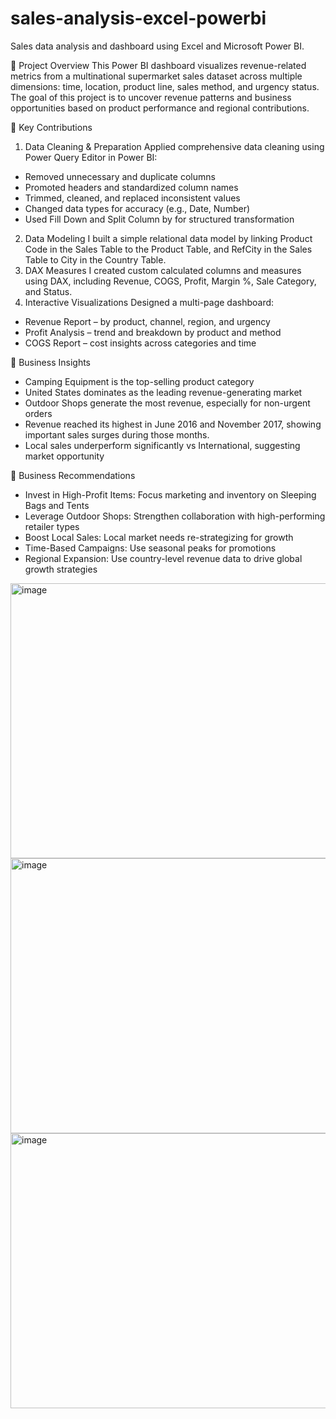 # sales-analysis-excel-powerbi
Sales data analysis and dashboard using Excel and Microsoft Power BI.

🧩 Project Overview
This Power BI dashboard visualizes revenue-related metrics from a multinational supermarket sales dataset across multiple dimensions: time, location, product line, sales method, and urgency status. The goal of this project is to uncover revenue patterns and business opportunities based on product performance and regional contributions.

🧩 Key Contributions
1. Data Cleaning & Preparation
Applied comprehensive data cleaning using Power Query Editor in Power BI:
- Removed unnecessary and duplicate columns
- Promoted headers and standardized column names
- Trimmed, cleaned, and replaced inconsistent values
- Changed data types for accuracy (e.g., Date, Number)
- Used Fill Down and Split Column by for structured transformation
2. Data Modeling
I built a simple relational data model by linking Product Code in the Sales Table to the Product Table, and RefCity in the Sales Table to City in the Country Table.
3. DAX Measures
I created custom calculated columns and measures using DAX, including Revenue, COGS, Profit, Margin %, Sale Category, and Status.
4. Interactive Visualizations
Designed a multi-page dashboard:
- Revenue Report – by product, channel, region, and urgency
- Profit Analysis – trend and breakdown by product and method
- COGS Report – cost insights across categories and time

🧩 Business Insights
- Camping Equipment is the top-selling product category
- United States dominates as the leading revenue-generating market
- Outdoor Shops generate the most revenue, especially for non-urgent orders
- Revenue reached its highest in June 2016 and November 2017, showing important sales surges during those months.
- Local sales underperform significantly vs International, suggesting market opportunity

🧩 Business Recommendations
- Invest in High-Profit Items: Focus marketing and inventory on Sleeping Bags and Tents
- Leverage Outdoor Shops: Strengthen collaboration with high-performing retailer types
- Boost Local Sales: Local market needs re-strategizing for growth
- Time-Based Campaigns: Use seasonal peaks for promotions
- Regional Expansion: Use country-level revenue data to drive global growth strategies

<img width="776" height="440" alt="image" src="https://github.com/user-attachments/assets/f81ce9df-1f1e-416b-86cf-c35d9d36d38c" />

<img width="776" height="440" alt="image" src="https://github.com/user-attachments/assets/5d70be8a-4758-4d0c-85d5-d5a0f33f5a19" />

<img width="776" height="440" alt="image" src="https://github.com/user-attachments/assets/606ce7f7-a572-4a75-bb97-0a2f29c6b930" />







